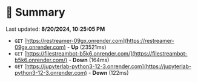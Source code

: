 # 📖 Summary
Last updated: **8/20/2024, 10:25:05 PM**

- `GET` [https://restreamer-09gx.onrender.com](https://restreamer-09gx.onrender.com) - **Up** (23521ms)
- `GET` [https://filestreambot-b5k6.onrender.com/](https://filestreambot-b5k6.onrender.com/) - **Down** (164ms)
- `GET` [https://jupyterlab-python3-12-3.onrender.com](https://jupyterlab-python3-12-3.onrender.com) - **Down** (122ms)
